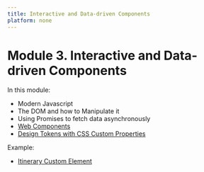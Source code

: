 ```yaml
---
title: Interactive and Data-driven Components
platform: none
---
```


# Module 3. Interactive and Data-driven Components

In this module:

- Modern Javascript
- The DOM and how to Manipulate it
- Using Promises to fetch data asynchronously
- [Web Components](./webc/)
- [Design Tokens with CSS Custom Properties](./custom-props/)

Example:

- [Itinerary Custom Element](./itinerary/)
